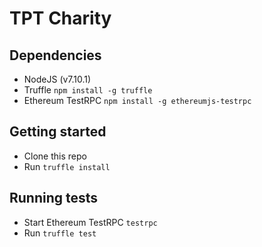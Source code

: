 # TPT Charity

## Dependencies
- NodeJS (v7.10.1)
- Truffle `npm install -g truffle`
- Ethereum TestRPC `npm install -g ethereumjs-testrpc`

## Getting started 
- Clone this repo
- Run `truffle install`

## Running tests
- Start Ethereum TestRPC `testrpc`
- Run `truffle test`